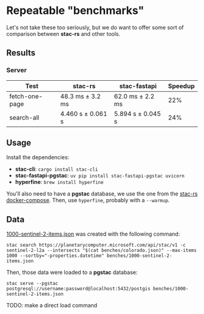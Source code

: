 # Repeatable "benchmarks"

Let's not take these too seriously, but we do want to offer some sort of comparison between **stac-rs** and other tools.

## Results

### Server

| Test | stac-rs | stac-fastapi | Speedup |
| -- | -- | -- | -- |
| fetch-one-page | 48.3 ms ± 3.2 ms | 62.0 ms ± 2.2 ms| 22% |
| search-all | 4.460 s ± 0.061 s | 5.894 s ± 0.045 s | 24% |

## Usage

Install the dependencies:

- **stac-cli**: `cargo install stac-cli`
- **stac-fastapi-pgstac**: `uv pip install stac-fastapi-pgstac uvicorn`
- **hyperfine**: `brew install hyperfine`

You'll also need to have a **pgstac** database, we use the one from the [stac-rs docker-compose](https://github.com/stac-utils/stac-rs/blob/main/pgstac/docker-compose.yml).
Then, use `hyperfine`, probably with a `--warmup`.

## Data

[1000-sentinel-2-items.json](./1000-sentinel-2-items.json) was created with the following command:

```shell
stac search https://planetarycomputer.microsoft.com/api/stac/v1 -c sentinel-2-l2a --intersects "$(cat benches/colorado.json)" --max-items 1000 --sortby="-properties.datetime" benches/1000-sentinel-2-items.json
```

Then, those data were loaded to a **pgstac** database:

```shell
stac serve --pgstac postgresql://username:password@localhost:5432/postgis benches/1000-sentinel-2-items.json
```

TODO: make a direct load command
